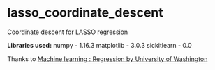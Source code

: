 # lasso_coordinate_descent
Coordinate descent for LASSO regression

**Libraries used:**
numpy - 1.16.3
matplotlib - 3.0.3
sickitlearn - 0.0

Thanks to [Machine learning : Regression by University of Washington](https://www.coursera.org/learn/ml-regression)
